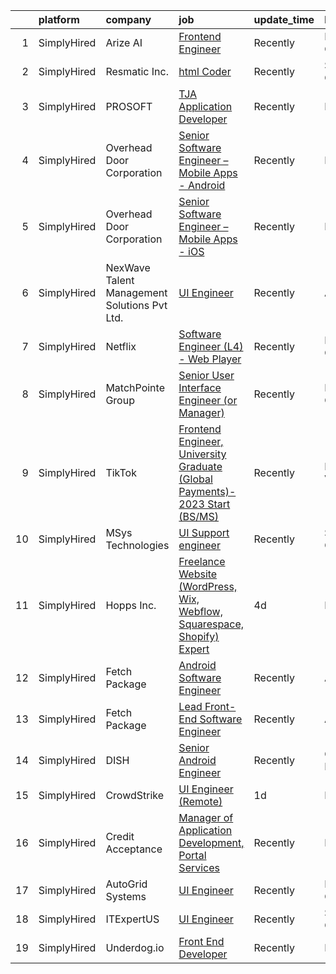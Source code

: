 

|    | platform    | company                                      | job                                                                                                                                                                                  | update_time   | location          |
|---:|:------------|:---------------------------------------------|:-------------------------------------------------------------------------------------------------------------------------------------------------------------------------------------|:--------------|:------------------|
|  1 | SimplyHired | Arize AI                                     | [Frontend Engineer](https://www.simplyhired.com/job/xQaaVC5vOtRS4JzrdHWflzM8ynmcpN-5LqOA84ur9JKgs3BKShIeyw?q=ui+engineer)                                                            | Recently      | Berkeley, CA      |
|  2 | SimplyHired | Resmatic Inc.                                | [html Coder](https://www.simplyhired.com/job/1horKlaY2nUszWNGAznbOjFUNCJBjStFQ1YxHY1ditLaUqJVnHJ9Ig?q=ui+engineer)                                                                   | Recently      | Sebastopol, CA    |
|  3 | SimplyHired | PROSOFT                                      | [TJA Application Developer](https://www.simplyhired.com/job/tfI3CBA_fLanfSQngAXS1qjPy3Foc-Tv0JDV7LTJsccA-v9Ae5uZew?q=ui+engineer)                                                    | Recently      | Norfolk, VA       |
|  4 | SimplyHired | Overhead Door Corporation                    | [Senior Software Engineer – Mobile Apps - Android](https://www.simplyhired.com/job/U4M5O4Q6qRCvPHt5zFtQFRnNpTxeDxfJ4JT5ggcQ3DyT2VddqcnTEg?q=ui+engineer)                             | Recently      | Dallas, TX        |
|  5 | SimplyHired | Overhead Door Corporation                    | [Senior Software Engineer – Mobile Apps - iOS](https://www.simplyhired.com/job/3kT9xkH_9GKCMz6GfImd7_K9B6cwZNY7xOtkchRrciADFRtjnKkvRg?q=ui+engineer)                                 | Recently      | Dallas, TX        |
|  6 | SimplyHired | NexWave Talent Management Solutions Pvt Ltd. | [UI Engineer](https://www.simplyhired.com/job/WaPSAYDgSZn4e7-p6DRics69Bv1LYPVSluTh0B9De-ataNUl037Dhg?q=ui+engineer)                                                                  | Recently      | Austin, TX        |
|  7 | SimplyHired | Netflix                                      | [Software Engineer (L4) - Web Player](https://www.simplyhired.com/job/_JbYFdxgJnGiVGAayBedOSYUKeeq-ML8iBkQLb2YYu73TxiKykgE4w?q=ui+engineer)                                          | Recently      | Los Gatos, CA     |
|  8 | SimplyHired | MatchPointe Group                            | [Senior User Interface Engineer (or Manager)](https://www.simplyhired.com/job/zNajryo-sawO8YIPtybKyGen5maw6ZOJBlSDl-P8pzw9JzURbhXdwA?q=ui+engineer)                                  | Recently      | Milpitas, CA      |
|  9 | SimplyHired | TikTok                                       | [Frontend Engineer, University Graduate (Global Payments)- 2023 Start (BS/MS)](https://www.simplyhired.com/job/7NuwZL5nYN8y_ZEvj_Jw99-KfQrrq1PBCSS4HeRA5-908afcdb77Ig?q=ui+engineer) | Recently      | Mountain View, CA |
| 10 | SimplyHired | MSys Technologies                            | [UI Support engineer](https://www.simplyhired.com/job/nM4yhXRIC8bTtYhOJTO9pGSRihpmkMm7_6q2Vltju2en01-tvI6dDg?q=ui+engineer)                                                          | Recently      | San Jose, CA      |
| 11 | SimplyHired | Hopps Inc.                                   | [Freelance Website (WordPress, Wix, Webflow, Squarespace, Shopify) Expert](https://www.simplyhired.com/job/AHnE5SSJLG9Ok7kwedMNPUJ4aAherPFc6bMiX2Ww-B4pZD2VyDu7zA?q=ui+engineer)     | 4d            | Remote            |
| 12 | SimplyHired | Fetch Package                                | [Android Software Engineer](https://www.simplyhired.com/job/ATYBjMwBf5XEbT8xZiRcv4_HLudoOMoopTsRlU2owPQNNecdr0oRdw?q=ui+engineer)                                                    | Recently      | Austin, TX        |
| 13 | SimplyHired | Fetch Package                                | [Lead Front-End Software Engineer](https://www.simplyhired.com/job/wmWFOrg_dADbAk2ayo1d7eaBqTFgJ2C4lugHfvxC1gowl-m3TaH0-Q?q=ui+engineer)                                             | Recently      | Austin, TX        |
| 14 | SimplyHired | DISH                                         | [Senior Android Engineer](https://www.simplyhired.com/job/whdtX1JV19uAjBuer2jS8J906NgTAjqraYmzRc6iNxGfe06xtKfSew?q=ui+engineer)                                                      | Recently      | Overland Park, KS |
| 15 | SimplyHired | CrowdStrike                                  | [UI Engineer (Remote)](https://www.simplyhired.com/job/iAoCyFQPg5Y2ELp3oq0omBdU2eD3t_w4v09zURveEbN3CczIywDvmA?q=ui+engineer)                                                         | 1d            | Remote            |
| 16 | SimplyHired | Credit Acceptance                            | [Manager of Application Development, Portal Services](https://www.simplyhired.com/job/Fchs6ivNpETnmIqZ48slr0upN7xCeiG9xiC81yISzXaZcYYsd-_KFA?q=ui+engineer)                          | Recently      | Remote            |
| 17 | SimplyHired | AutoGrid Systems                             | [UI Engineer](https://www.simplyhired.com/job/b9GZI-U1gCUGJgQ6CcrU2y4PF9ank0NW41On7RwkQ7T1wErll_tgGA?q=ui+engineer)                                                                  | Recently      | Redwood City, CA  |
| 18 | SimplyHired | ITExpertUS                                   | [UI Engineer](https://www.simplyhired.com/job/Qu-YPyAy8Vl2kOS0ULkRMeuqkW_UQ1eY_LoLh_Nm0GSg31ssKOnXig?q=ui+engineer)                                                                  | Recently      | Sunnyvale, CA     |
| 19 | SimplyHired | Underdog.io                                  | [Front End Developer](https://www.simplyhired.com/job/bKHSv5Crya-PQseHciDP5wVap6EGVW40KqRY_ikjYgsi6Xi8F_XGmw?q=ui+engineer)                                                          | Recently      | Remote            |